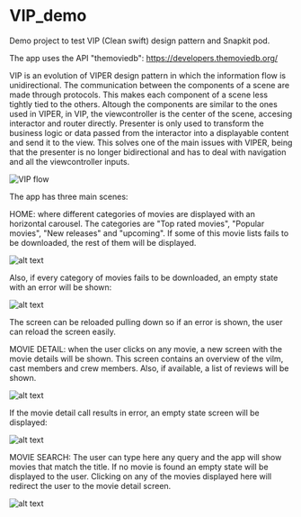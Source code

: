 # VIP_demo

Demo project to test VIP (Clean swift) design pattern and Snapkit pod.

The app uses the API "themoviedb":
https://developers.themoviedb.org/


VIP is an evolution of VIPER design pattern in which the information flow is unidirectional.
The communication between the components of a scene are made through protocols. This makes each component of a scene less tightly tied to the others. Altough the components are similar to the ones used in VIPER, in VIP, the viewcontroller is the center of the scene, accesing interactor and router directly. Presenter is only used to transform the business logic or data passed from the interactor into a displayable content and send it to the view. This solves one of the main issues with VIPER, being that the presenter is no longer bidirectional and has to deal with navigation and all the viewcontroller inputs. 

![VIP flow](https://miro.medium.com/max/700/0*Q2qPUtCiefnnjdVI)

The app has three main scenes:

HOME: where different categories of movies are displayed with an horizontal carousel. The categories are "Top rated movies", "Popular movies", "New releases" and "upcoming". If some of this movie lists fails to be downloaded, the rest of them will be displayed.

![alt text](https://i.imgur.com/5x5PAak.png)

Also, if every category of movies fails to be downloaded, an empty state with an error will be shown:

![alt text](https://i.imgur.com/QoPtbaB.png)

The screen can be reloaded pulling down so if an error is shown, the user can reload the screen easily.

MOVIE DETAIL: when the user clicks on any movie, a new screen with the movie details will be shown. This screen contains an overview of the vilm, cast members and crew members. Also, if available, a list of reviews will be shown.

![alt text](https://i.imgur.com/9kT14S7.png)

If the movie detail call results in error, an empty state screen will be displayed:

![alt text](https://i.imgur.com/L6dLf0f.png)

MOVIE SEARCH: The user can type here any query and the app will show movies that match the title. If no movie is found an empty state will be displayed to the user.
Clicking on any of the movies displayed here will redirect the user to the movie detail screen.

![alt text](https://i.imgur.com/yr9fSAL.png)
